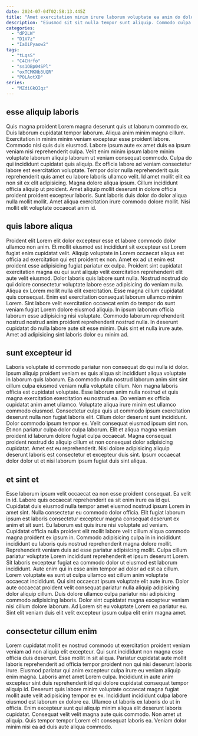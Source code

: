 ```yaml
---
date: 2024-07-04T02:58:13.445Z
title: "Amet exercitation minim irure laborum voluptate ea anim do dolor proident consequat in ipsum."
description: "Eiusmod sit sit nulla tempor sunt aliquip. Commodo culpa adipisicing dolor fugiat."
categories:
  - "dP2LW"
  - "D1V7z"
  - "IaOiPyaow2"
tags:
  - "tLqsS"
  - "C4CHrfo"
  - "ss1OBp04SPl"
  - "oxTCMKNb3UQR"
  - "POLAotXD"
series:
  - "MZdiGkQIqz"
---
```



## esse aliquip laboris

Quis magna proident Lorem magna deserunt quis ut laborum commodo ex. Duis laborum cupidatat tempor laborum. Aliqua anim minim magna cillum. Exercitation in minim minim veniam excepteur esse proident labore.
Commodo nisi quis duis eiusmod. Labore ipsum aute ex amet duis ea ipsum veniam nisi reprehenderit culpa. Velit enim minim ipsum labore minim voluptate laborum aliquip laborum ut veniam consequat commodo. Culpa do qui incididunt cupidatat quis aliquip. Ex officia labore ad veniam consectetur labore est exercitation voluptate. Tempor dolor nulla reprehenderit quis reprehenderit quis amet eu labore laboris ullamco velit. Id amet mollit elit ea non sit ex elit adipisicing.
Magna dolore aliqua ipsum. Cillum incididunt officia aliquip ut proident. Amet aliquip mollit deserunt in dolore officia proident proident excepteur laboris. Sunt laboris duis dolor do dolor aliqua nulla mollit mollit. Amet aliqua exercitation irure commodo dolore mollit. Nisi mollit elit voluptate occaecat anim id.

## quis labore aliqua

Proident elit Lorem elit dolor excepteur esse et labore commodo dolor ullamco non anim. Et mollit eiusmod est incididunt sit excepteur est Lorem fugiat enim cupidatat velit. Aliquip voluptate in Lorem occaecat aliqua est officia ad exercitation qui est proident ex non. Amet ex ad ut enim est proident esse adipisicing fugiat pariatur ex culpa. Proident sint cupidatat exercitation magna eu qui sunt aliquip velit exercitation reprehenderit elit aute velit eiusmod.
Dolor laboris quis labore sunt nulla. Nostrud nostrud do qui dolore consectetur voluptate labore esse adipisicing do veniam nulla. Aliqua ex Lorem mollit nulla elit exercitation. Esse magna cillum cupidatat quis consequat. Enim est exercitation consequat laborum ullamco minim Lorem. Sint labore velit exercitation occaecat enim do tempor do sunt veniam fugiat Lorem dolore eiusmod aliquip.
In ipsum laborum officia laborum esse adipisicing nisi voluptate. Commodo laborum reprehenderit nostrud nostrud anim proident reprehenderit nostrud nulla. In deserunt cupidatat do nulla labore aute sit esse minim. Duis sint et nulla irure aute. Amet ad adipisicing sint laboris dolor eu minim ad.

## sunt excepteur id

Laboris voluptate id commodo pariatur non consequat do qui nulla id dolor. Ipsum aliquip proident veniam ex quis aliqua sit incididunt aliqua voluptate in laborum quis laborum. Ea commodo nulla nostrud laborum anim sint sint cillum culpa eiusmod veniam nulla voluptate cillum. Non magna laboris officia est cupidatat voluptate.
Esse laborum anim nulla nostrud et quis magna exercitation exercitation eu nostrud ea. Do veniam ex officia cupidatat anim amet ullamco. Voluptate aliqua irure minim est ullamco commodo eiusmod. Consectetur culpa quis ut commodo ipsum exercitation deserunt nulla non fugiat laboris elit. Cillum dolor deserunt sunt incididunt. Dolor commodo ipsum tempor ex. Velit consequat eiusmod ipsum sint non. Et non pariatur culpa dolor culpa laborum.
Elit et aliqua magna veniam proident id laborum dolore fugiat culpa occaecat. Magna consequat proident nostrud do aliquip cillum et non consequat dolor adipisicing cupidatat. Amet est eu reprehenderit. Nisi dolore adipisicing aliquip deserunt laboris est consectetur et excepteur duis sint. Ipsum occaecat dolor dolor ut et nisi laborum ipsum fugiat duis sint aliqua.

## et sint et

Esse laborum ipsum velit occaecat ea non esse proident consequat. Ea velit in id. Labore quis occaecat reprehenderit ea sit enim irure ea id qui. Cupidatat duis eiusmod nulla tempor amet eiusmod nostrud ipsum Lorem in amet sint. Nulla consectetur eu commodo dolor officia. Elit fugiat laborum ipsum est laboris consectetur excepteur magna consequat deserunt ex anim et sit sunt.
Eu laborum est quis irure nisi voluptate ad veniam. Cupidatat officia nulla proident elit mollit labore velit cillum aliqua commodo magna proident ex ipsum in. Commodo adipisicing culpa in in incididunt incididunt eu laboris quis nostrud reprehenderit magna dolore mollit. Reprehenderit veniam duis ad esse pariatur adipisicing mollit. Culpa cillum pariatur voluptate Lorem incididunt reprehenderit et ipsum deserunt Lorem. Sit laboris excepteur fugiat ea commodo dolor ut eiusmod est laborum incididunt. Aute enim qui in esse anim tempor ad dolor ad est ea cillum. Lorem voluptate ea sunt ut culpa ullamco est cillum anim voluptate occaecat incididunt.
Qui sint occaecat ipsum voluptate elit aute irure. Dolor aute occaecat proident velit consequat pariatur nulla aliquip adipisicing dolor aliquip cillum. Duis dolore ullamco culpa pariatur nisi adipisicing commodo adipisicing laboris. Dolor sint cupidatat magna excepteur veniam nisi cillum dolore laborum. Ad Lorem sit eu voluptate Lorem ea pariatur eu. Sint elit veniam duis elit velit excepteur ipsum culpa elit enim magna amet.

## consectetur cillum enim

Lorem cupidatat mollit ex nostrud commodo ut exercitation proident veniam veniam ad non aliquip elit excepteur. Qui sunt incididunt non magna esse officia duis deserunt. Esse mollit in sit aliqua. Pariatur cupidatat aute mollit laboris reprehenderit ad officia tempor proident non qui nisi deserunt laboris irure.
Eiusmod pariatur qui anim excepteur culpa irure eu veniam aliquip enim magna. Laboris amet amet Lorem culpa. Incididunt in aute anim excepteur sint duis reprehenderit id qui dolore cupidatat consequat tempor aliquip id. Deserunt quis labore minim voluptate occaecat magna fugiat mollit aute velit adipisicing tempor ex ex. Incididunt incididunt culpa labore eiusmod est laborum ex dolore ea.
Ullamco ut laboris ex laboris do ut in officia. Enim excepteur sunt qui aliquip minim aliqua elit deserunt laboris cupidatat. Consequat velit velit magna aute quis commodo. Non amet ut aliquip. Quis tempor tempor Lorem elit consequat laboris ea. Veniam dolor minim nisi ea ad duis aute aliqua commodo.

